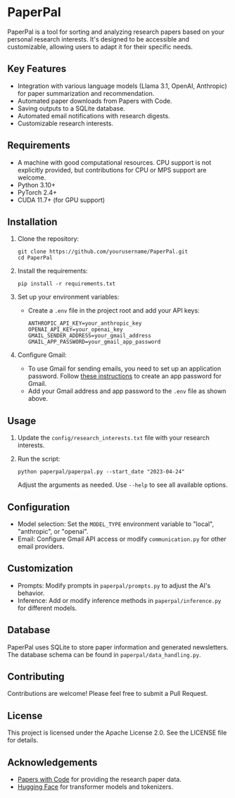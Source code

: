 # PaperPal

PaperPal is a tool for sorting and analyzing research papers based on your personal research interests. It's designed to be accessible and customizable, allowing users to adapt it for their specific needs.

## Key Features

- Integration with various language models (Llama 3.1, OpenAI, Anthropic) for paper summarization and recommendation.
- Automated paper downloads from Papers with Code.
- Saving outputs to a SQLite database.
- Automated email notifications with research digests.
- Customizable research interests.

## Requirements

- A machine with good computational resources. CPU support is not explicitly provided, but contributions for CPU or MPS support are welcome.
- Python 3.10+
- PyTorch 2.4+
- CUDA 11.7+ (for GPU support)

## Installation

1. Clone the repository:
   ```
   git clone https://github.com/yourusername/PaperPal.git
   cd PaperPal
   ```

2. Install the requirements:
   ```
   pip install -r requirements.txt
   ```

3. Set up your environment variables:
   - Create a `.env` file in the project root and add your API keys:
     ```
     ANTHROPIC_API_KEY=your_anthropic_key
     OPENAI_API_KEY=your_openai_key
     GMAIL_SENDER_ADDRESS=your_gmail_address
     GMAIL_APP_PASSWORD=your_gmail_app_password
     ```

4. Configure Gmail:
   - To use Gmail for sending emails, you need to set up an application password. Follow [these instructions](https://support.google.com/mail/answer/185833?hl=en) to create an app password for Gmail.
   - Add your Gmail address and app password to the `.env` file as shown above.

## Usage

1. Update the `config/research_interests.txt` file with your research interests.

2. Run the script:
   ```
   python paperpal/paperpal.py --start_date "2023-04-24"
   ```

   Adjust the arguments as needed. Use `--help` to see all available options.

## Configuration

- Model selection: Set the `MODEL_TYPE` environment variable to "local", "anthropic", or "openai".
- Email: Configure Gmail API access or modify `communication.py` for other email providers.

## Customization

- Prompts: Modify prompts in `paperpal/prompts.py` to adjust the AI's behavior.
- Inference: Add or modify inference methods in `paperpal/inference.py` for different models.

## Database

PaperPal uses SQLite to store paper information and generated newsletters. The database schema can be found in `paperpal/data_handling.py`.

## Contributing

Contributions are welcome! Please feel free to submit a Pull Request.

## License

This project is licensed under the Apache License 2.0. See the LICENSE file for details.

## Acknowledgements

- [Papers with Code](https://paperswithcode.com/) for providing the research paper data.
- [Hugging Face](https://huggingface.co/) for transformer models and tokenizers.
